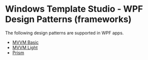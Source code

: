 # Windows Template Studio - WPF Design Patterns (frameworks)

The following design patterns are supported in WPF apps.

- [MVVM Basic](./mvvmbasic.md)
- [MVVM Light](./mvvmlight.md)
- [Prism](./prism.md)